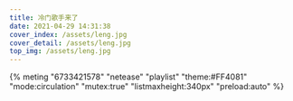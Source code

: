 ```yaml
---
title: 冷门歌手来了
date: 2021-04-29 14:31:38
cover_index: /assets/leng.jpg
cover_detail: /assets/leng.jpg
top_img: /assets/leng.jpg
---
```


{% meting "6733421578" "netease" "playlist" "theme:#FF4081" "mode:circulation" "mutex:true" "listmaxheight:340px" "preload:auto" %}


